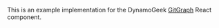 This is an example implementation for the DynamoGeek [GitGraph](https://www.npmjs.com/package/@dynamogeek/git-graph) React component.